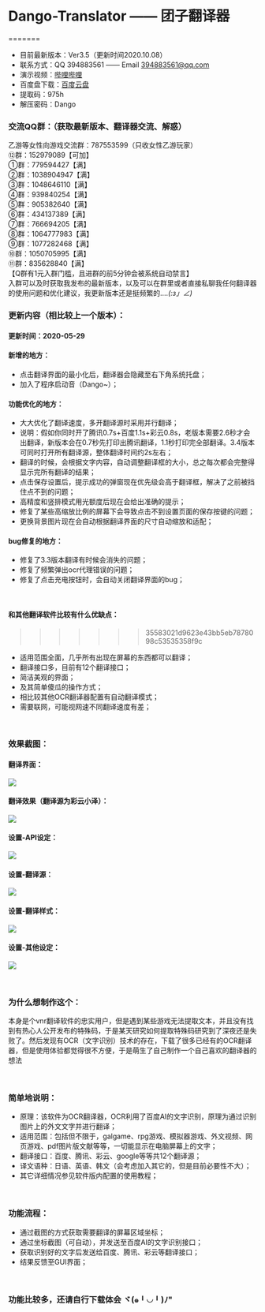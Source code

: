 # Dango-Translator —— 团子翻译器
=======
+ 目前最新版本：Ver3.5（更新时间2020.10.08）
+ 联系方式：QQ 394883561 —— Email 394883561@qq.com
+ 演示视频：[哔哩哔哩](https://www.bilibili.com/video/BV1gp4y1Q7Ts?from=search&seid=2515920591076249883)
+ 百度盘下载：[百度云盘](https://pan.baidu.com/s/1AD9JWSAKS69gOawwvMXXQw)
+ 提取码：975h
+ 解压密码：Dango

### 交流QQ群：（获取最新版本、翻译器交流、解惑）    
乙游等女性向游戏交流群：787553599（只收女性乙游玩家）  
⑫群：152979089【可加】  
①群：779594427【满】  
②群：1038904947【满】  
③群：1048646110【满】  
④群：939840254【满】  
⑤群：905382640【满】  
⑥群：434137389【满】  
⑦群：766694205【满】  
⑧群：1064777983【满】  
⑨群：1077282468【满】  
⑩群：1050705995【满】  
⑪群：835628840【满】  
【Q群有1元入群门槛，且进群的前5分钟会被系统自动禁言】  
入群可以及时获取我发布的最新版本，以及可以在群里或者直接私聊我任何翻译器的使用问题和优化建议，我更新版本还是挺频繁的...._(:з」∠)_  


### 更新内容（相比较上一个版本）：
#### 更新时间：2020-05-29
#### 新增的地方：
+ 点击翻译界面的最小化后，翻译器会隐藏至右下角系统托盘；
+ 加入了程序启动音（Dango~）；

#### 功能优化的地方：
+ 大大优化了翻译速度，多开翻译源时采用并行翻译；
+ 说明：假如你同时开了腾讯0.7s+百度1.1s+彩云0.8s，老版本需要2.6秒才会出翻译，新版本会在0.7秒先打印出腾讯翻译，1.1秒打印完全部翻译。3.4版本可同时打开所有翻译源，整体翻译时间约2s左右；
+ 翻译的时候，会根据文字内容，自动调整翻译框的大小，总之每次都会完整得显示完所有翻译的结果；
+ 点击保存设置后，提示成功的弹窗现在优先级会高于翻译框，解决了之前被挡住点不到的问题；
+ 高精度和竖排模式用光额度后现在会给出准确的提示；
+ 修复了某些高缩放比例的屏幕下会导致点击不到设置页面的保存按键的问题；
+ 更换背景图片现在会自动根据翻译界面的尺寸自动缩放和适配；

#### bug修复的地方：
+ 修复了3.3版本翻译有时候会消失的问题；
+ 修复了频繁弹出ocr代理错误的问题；
+ 修复了点击充电按钮时，会自动关闭翻译界面的bug；
<br/>

#### 和其他翻译软件比较有什么优缺点：
>>>>>>> 35583021d9623e43bb5eb7878098c53535358f9c
+ 适用范围全面，几乎所有出现在屏幕的东西都可以翻译；
+ 翻译接口多，目前有12个翻译接口；
+ 简洁美观的界面；
+ 及其简单傻瓜的操作方式；
+ 相比较其他OCR翻译器配置有自动翻译模式；
+ 需要联网，可能视网速不同翻译速度有差；

<br/>

### 效果截图：
#### 翻译界面：
![](https://github.com/PantsuDango/Dango-Translator/blob/master/git_image/Ver3.3/1.png)

#### 翻译效果（翻译源为彩云小泽）：
![](https://github.com/PantsuDango/Dango-Translator/blob/master/git_image/Ver3.3/2.png)

#### 设置-API设定：    
![](https://github.com/PantsuDango/Dango-Translator/blob/master/git_image/Ver3.3/3.png)

#### 设置-翻译源：  
![](https://github.com/PantsuDango/Dango-Translator/blob/master/git_image/Ver3.3/4.png)

#### 设置-翻译样式：  
![](https://github.com/PantsuDango/Dango-Translator/blob/master/git_image/Ver3.3/5.png)

#### 设置-其他设定：  
![](https://github.com/PantsuDango/Dango-Translator/blob/master/git_image/Ver3.3/6.png)

<br/>

### 为什么想制作这个：
本身是个vnr翻译软件的忠实用户，但是遇到某些游戏无法提取文本，并且没有找到有热心人公开发布的特殊码，于是某天研究如何提取特殊码研究到了深夜还是失败了。然后发现有OCR（文字识别）技术的存在，下载了很多已经有的OCR翻译器，但是使用体验都觉得很不方便，于是萌生了自己制作一个自己喜欢的翻译器的想法

<br/>

### 简单地说明：
+ 原理：该软件为OCR翻译器，OCR利用了百度AI的文字识别，原理为通过识别图片上的外文文字并进行翻译；
+ 适用范围：包括但不限于，galgame、rpg游戏、模拟器游戏、外文视频、网页游戏、pdf图片版文献等等，一切能显示在电脑屏幕上的文字；
+ 翻译接口：百度、腾讯、彩云、google等等共12个翻译源；
+ 译文语种：日语、英语、韩文（会考虑加入其它的，但是目前必要性不大）；
+ 其它详细情况参见软件版内配置的使用教程；

<br/>

### 功能流程：
+ 通过截图的方式获取需要翻译的屏幕区域坐标；
+ 通过坐标截图（可自动），并发送至百度AI的文字识别接口；
+ 获取识别好的文字后发送给百度、腾讯、彩云等翻译接口；
+ 结果反馈至GUI界面；

<br/>

### 功能比较多，还请自行下载体会 ヾ(๑╹◡╹)ﾉ"

<br/>
